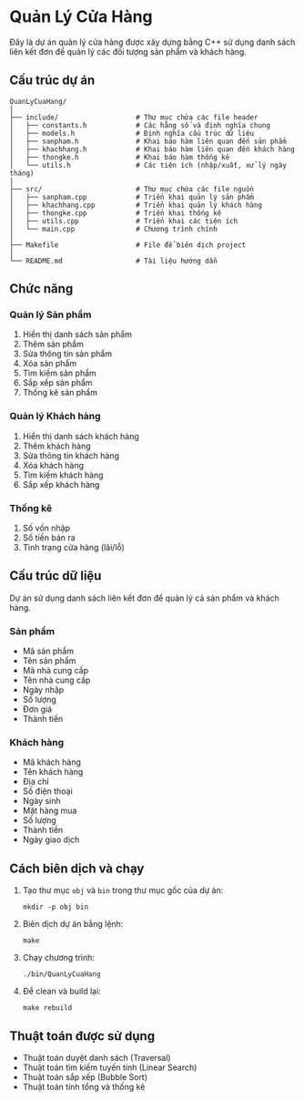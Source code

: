 # Quản Lý Cửa Hàng

Đây là dự án quản lý cửa hàng được xây dựng bằng C++ sử dụng danh sách liên kết đơn để quản lý các đối tượng sản phẩm và khách hàng.

## Cấu trúc dự án

```
QuanLyCuaHang/
│
├── include/                   # Thư mục chứa các file header
│   ├── constants.h            # Các hằng số và định nghĩa chung
│   ├── models.h               # Định nghĩa cấu trúc dữ liệu
│   ├── sanpham.h              # Khai báo hàm liên quan đến sản phẩm
│   ├── khachhang.h            # Khai báo hàm liên quan đến khách hàng
│   ├── thongke.h              # Khai báo hàm thống kê
│   └── utils.h                # Các tiện ích (nhập/xuất, xử lý ngày tháng)
│
├── src/                       # Thư mục chứa các file nguồn
│   ├── sanpham.cpp            # Triển khai quản lý sản phẩm
│   ├── khachhang.cpp          # Triển khai quản lý khách hàng
│   ├── thongke.cpp            # Triển khai thống kê
│   ├── utils.cpp              # Triển khai các tiện ích
│   └── main.cpp               # Chương trình chính
│
├── Makefile                   # File để biên dịch project
│
└── README.md                  # Tài liệu hướng dẫn
```

## Chức năng

### Quản lý Sản phẩm
1. Hiển thị danh sách sản phẩm
2. Thêm sản phẩm
3. Sửa thông tin sản phẩm
4. Xóa sản phẩm
5. Tìm kiếm sản phẩm
6. Sắp xếp sản phẩm
7. Thống kê sản phẩm

### Quản lý Khách hàng
1. Hiển thị danh sách khách hàng
2. Thêm khách hàng
3. Sửa thông tin khách hàng
4. Xóa khách hàng
5. Tìm kiếm khách hàng
6. Sắp xếp khách hàng

### Thống kê
1. Số vốn nhập
2. Số tiền bán ra
3. Tình trạng cửa hàng (lãi/lỗ)

## Cấu trúc dữ liệu

Dự án sử dụng danh sách liên kết đơn để quản lý cả sản phẩm và khách hàng.

### Sản phẩm
- Mã sản phẩm
- Tên sản phẩm
- Mã nhà cung cấp
- Tên nhà cung cấp
- Ngày nhập
- Số lượng
- Đơn giá
- Thành tiền

### Khách hàng
- Mã khách hàng
- Tên khách hàng
- Địa chỉ
- Số điện thoại
- Ngày sinh
- Mặt hàng mua
- Số lượng
- Thành tiền
- Ngày giao dịch

## Cách biên dịch và chạy

1. Tạo thư mục `obj` và `bin` trong thư mục gốc của dự án:
   ```
   mkdir -p obj bin
   ```

2. Biên dịch dự án bằng lệnh:
   ```
   make
   ```

3. Chạy chương trình:
   ```
   ./bin/QuanLyCuaHang
   ```

4. Để clean và build lại:
   ```
   make rebuild
   ```

## Thuật toán được sử dụng
- Thuật toán duyệt danh sách (Traversal)
- Thuật toán tìm kiếm tuyến tính (Linear Search)
- Thuật toán sắp xếp (Bubble Sort)
- Thuật toán tính tổng và thống kê